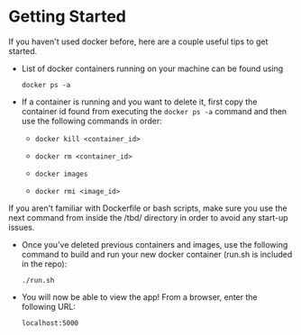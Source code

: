 # Getting Started

If you haven't used docker before, here are a couple useful tips to get started.

* List of docker containers running on your machine can be found using

  ```
  docker ps -a
  ```

* If a container is running and you want to delete it, first copy the container id found from executing the `docker ps -a` command and then use the following commands in order:


    * `docker kill <container_id>`

    * `docker rm <container_id>`

    * `docker images`

    * `docker rmi <image_id>`


If you aren't familiar with Dockerfile or bash scripts, make sure you use the next command from inside the /tbd/ directory in order to avoid any start-up issues.

* Once you've deleted previous containers and images, use the following command to build and run your new docker container (run.sh is included in the repo):

  ```
  ./run.sh
  ```

* You will now be able to view the app! From a browser, enter the following URL:

  ```
  localhost:5000
  ```
